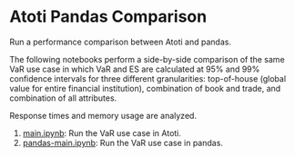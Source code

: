 # Atoti Pandas Comparison

Run a performance comparison between Atoti and pandas.

The following notebooks perform a side-by-side comparison of the same VaR use case in which VaR and ES are calculated at 95% and 99% confidence intervals for three different granularities: top-of-house (global value for entire financial institution), combination of book and trade, and combination of all attributes.

Response times and memory usage are analyzed.

1. [main.ipynb](main.ipynb): Run the VaR use case in Atoti.
2. [pandas-main.ipynb](pandas-main.ipynb): Run the VaR use case in pandas.